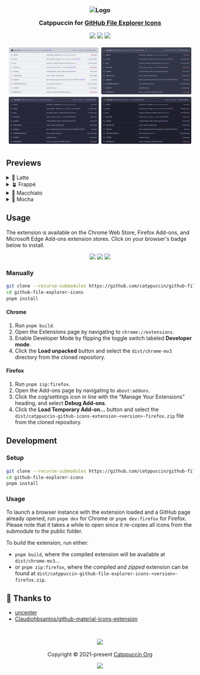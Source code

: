 <h3 align="center">
	<img src="https://raw.githubusercontent.com/catppuccin/catppuccin/main/assets/logos/exports/1544x1544_circle.png" width="100" alt="Logo"/><br/>
	<img src="https://raw.githubusercontent.com/catppuccin/catppuccin/main/assets/misc/transparent.png" height="30" width="0px"/>
	Catppuccin for <a href="https://github.com">GitHub File Explorer Icons</a>
	<img src="https://raw.githubusercontent.com/catppuccin/catppuccin/main/assets/misc/transparent.png" height="30" width="0px"/>
</h3>

<p align="center">
	<a href="https://github.com/catppuccin/github-file-explorer-icons/stargazers"><img src="https://img.shields.io/github/stars/catppuccin/github-file-explorer-icons?colorA=363a4f&colorB=b7bdf8&style=for-the-badge"></a>
	<a href="https://github.com/catppuccin/github-file-explorer-icons/issues"><img src="https://img.shields.io/github/issues/catppuccin/github-file-explorer-icons?colorA=363a4f&colorB=f5a97f&style=for-the-badge"></a>
	<a href="https://github.com/catppuccin/github-file-explorer-icons/contributors"><img src="https://img.shields.io/github/contributors/catppuccin/github-file-explorer-icons?colorA=363a4f&colorB=a6da95&style=for-the-badge"></a>
</p>

<p align="center">
	<img src="assets/previews/preview.webp"/>
</p>

## Previews

<details>
<summary>🌻 Latte</summary>
<img src="assets/previews/latte.webp"/>
</details>
<details>
<summary>🪴 Frappé</summary>
<img src="assets/previews/frappe.webp"/>
</details>
<details>
<summary>🌺 Macchiato</summary>
<img src="assets/previews/macchiato.webp"/>
</details>
<details>
<summary>🌿 Mocha</summary>
<img src="assets/previews/mocha.webp"/>
</details>

## Usage

The extension is available on the Chrome Web Store, Firefox Add-ons, and Microsoft Edge Add-ons extension stores. Click on your browser's badge below to install.

<p align="center">
  <a href="https://addons.mozilla.org/en-US/firefox/addon/catppuccin-gh-file-explorer/"><img src="https://img.shields.io/badge/Firefox_Add--ons-f5a97f?style=for-the-badge&logo=Firefox-Browser&logoColor=white"></a>
  <a href="https://chromewebstore.google.com/detail/catppuccin-for-github-fil/lnjaiaapbakfhlbjenjkhffcdpoompki"><img src="https://img.shields.io/badge/Chrome_Web_Store-b7bdf8?style=for-the-badge&logo=GoogleChrome&logoColor=white"></a>
  <a href="https://microsoftedge.microsoft.com/addons/detail/catppuccin-for-github-fil/enicfllfdibbjhnpembomakaamcdcakl"><img src="https://img.shields.io/badge/Microsoft_Edge_Add--ons-7dc4e4?style=for-the-badge&logo=Microsoft-edge&logoColor=white"></a>
</p>

### Manually

```bash
git clone --recurse-submodules https://github.com/catppuccin/github-file-explorer-icons.git
cd github-file-explorer-icons
pnpm install
```

#### Chrome

1. Run `pnpm build`.
1. Open the Extensions page by navigating to `chrome://extensions`.
1. Enable Developer Mode by flipping the toggle switch labeled **Developer mode**.
1. Click the **Load unpacked** button and select the `dist/chrome-mv3` directory from the cloned repository.

#### Firefox

1. Run `pnpm zip:firefox`.
1. Open the Add-ons page by navigating to `about:addons`.
1. Click the cog/settings icon in line with the "Manage Your Extensions" heading, and select **Debug Add-ons**.
1. Click the **Load Temporary Add-on...** button and select the `dist/catppuccin-github-icons-extension-<version>-firefox.zip` file from the cloned repository.

## Development

### Setup

```bash
git clone --recurse-submodules https://github.com/catppuccin/github-file-explorer-icons.git
cd github-file-explorer-icons
pnpm install
```

### Usage

To launch a browser instance with the extension loaded and a GitHub page already opened, run `pnpm dev` for Chrome or `pnpm dev:firefox` for Firefox. Please note that it takes a while to open since it re-copies all icons from the submodule to the public folder.

To build the extension, run either:

- `pnpm build`, where the compiled extension will be available at `dist/chrome-mv3`...
- or `pnpm zip:firefox`, where the compiled and _zipped_ extension can be found at `dist/catppuccin-github-file-explorer-icons-<version>-firefox.zip`.

## 💝 Thanks to

- [uncenter](https://github.com/uncenter)
- [Claudiohbsantos/github-material-icons-extension](https://github.com/Claudiohbsantos/github-material-icons-extension)

&nbsp;

<p align="center">
	<img src="https://raw.githubusercontent.com/catppuccin/catppuccin/main/assets/footers/gray0_ctp_on_line.svg?sanitize=true" />
</p>

<p align="center">
	Copyright &copy; 2021-present <a href="https://github.com/catppuccin" target="_blank">Catppuccin Org</a>
</p>

<p align="center">
	<a href="https://github.com/catppuccin/catppuccin/blob/main/LICENSE"><img src="https://img.shields.io/static/v1.svg?style=for-the-badge&label=License&message=MIT&logoColor=d9e0ee&colorA=363a4f&colorB=b7bdf8"/></a>
</p>
